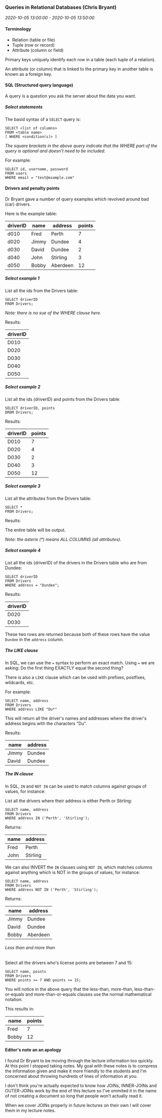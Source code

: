 ### Queries in Relational Databases (Chris Bryant)

_2020-10-05 13:00:00 - 2020-10-05 13:50:00_

#### Terminology

* Relation (table or file)  
* Tuple (row or record)  
* Attribute (column or field)  

Primary keys uniquely identify each row in a table (each tuple of a relation).

An attribute (or column) that is linked to the primary key in another table is known as a foreign key.

#### SQL (Structured query language)

A query is a question you ask the server about the data you want.

##### Select statements

The basid syntax of a `SELECT` query is:

```
SELECT <list of columns>
FROM <table name>
[ WHERE <condition(s)> ]
```

_The square brackets in the above query indicate that the WHERE part of the query is optional and doesn't need to be included._

For example:

```
SELECT id, username, password
FROM users
WHERE email = "test@example.com"
```

#### Drivers and penalty points

Dr Bryant gave a number of query examples which revolved around bad (car) drivers.

Here is the example table:

| driverID  | name  | address  | points  |
|---|---|---|---|
| d010  | Fred  | Perth  | 7  |
| d020  | Jimmy  | Dundee  | 4  |
| d030  | David  | Dundee  | 2  |
| d040 | John | Stirling | 3 |
| d050 | Bobby | Aberdeen | 12 |

##### Select example 1

List all the ids from the Drivers table:

```
SELECT driverID
FROM Drivers;
```

_Note: there is no sue of the WHERE clause here._

Results:

| driverID |
|---|
| D010 |
| D020 |
| D030 |
| D040 |
| D050 |

##### Select example 2

List all the ids (driverID) and points from the Drivers table:

```
SELECT driverID, points
DROM Drivers;
```

Results:

| driverID | points |
|---|---|
| D010 | 7 |
| D020 | 4 |
| D030 | 2 |
| D040 | 3 |
| D050 | 12 |

##### Select example 3

List all the attributes from the Drivers table:

```
SELECT * 
FROM Drivers;
```

Results:

The entire table will be output.

_Note: the asterix (*) means ALL COLUMNS (all attributes)._

##### Select example 4

List all the ids (driverID) of the drivers in the Drivers table who are from Dundee:

```
SELECT driverID
FROM Drivers
WHERE address = "Dundee";
```

Results:

| driverID |
|---|
| D020 |
| D030 |

These two rows are returned because both of these rows have the value `Dundee` in the `address` column.

##### The LIKE clause

In SQL, we can use the `=` syntax to perform an exact match. Using `=` we are asking: Do the first thing EXACTLY equal the second thing?

There is also a `LIKE` clause which can be used with prefixes, postfixes, wildcards, etc.

For example:

```
SELECT name, address
FROM Drivers
WHERE address LIKE "Du*"
```

This will return all the driver's names and addresses where the driver's address begins with the characters "Du".

Results:

| name | address |
|---|---|
| Jimmy | Dundee |
| David | Dundee |

##### The IN clause

In SQL, `IN` and `NOT IN` can be used to match columns against groups of values, for instance:

List all the drivers where their address is either Perth or Stirling:

```
SELECT name, address
FROM Drivers
WHERE address IN ('Perth', 'Stirling');
```

Returns:

| name | address |
|---|---|
| Fred | Perth |
| John | Stirling |

We can also INVERT the `IN` clauses using `NOT IN`, which matches columns against anything which is NOT in the groups of values, for instance:

```
SELECT name, address
FROM Drivers
WHERE address NOT IN ('Perth', 'Stirling');
```

Returns:

| name | address |
|---|---|
| Jimmy | Dundee |
| David | Dundee |
| Bobby | Aberdeen |

###### Less than and more than

Select all the drivers who's license points are between 7 and 15:

```
SELECT name, points
FROM Drivers
WHERE points >= 7 AND points <= 15;
```

You will notice in the above query that the less-than, more-than, less-than-or-equals and more-than-or-equals clauses use the normal mathematical notation.

This results in:

| name | points |
|---|---|
| Fred | 7 |
| Bobby | 12 |

#### Editor's note an an apology

I found Dr Bryant to be moving through the lecture information too quickly. At this point I stopped taking notes. My goal with these notes is to compress the information given and make it more friendly to the students and I'm concerned about throwing hundreds of lines of information at you.

I don't think you're actually expected to know how JOINs, INNER-JOINs and OUTER-JOINs work by the end of this lecture so I've ommited it in the name of not creating a document so long that people won't actually read it.

When we cover JOINs properly in future lectures on their own I will cover them in my lecture notes.
